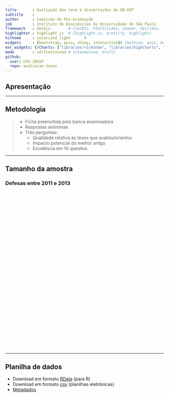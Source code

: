 ```yaml
---
title       : Avaliação das tese e dissertações do IB-USP
subtitle    : 
author      : Comissão de Pós-Graduação
job         : Instituto de Biociências da Universidade de São Paulo
framework   : deckjs        # {io2012, html5slides, shower, dzslides, ...}
highlighter : highlight.js  # {highlight.js, prettify, highlight}
hitheme     : solarized_light      # 
widgets     : [bootstrap, quiz, shiny, interactive]# {mathjax, quiz, bootstrap}
ext_widgets: {rCharts: ["libraries/rickshaw", "libraries/highcharts", "libraries/nvd3", "libraries/morris"]}
mode        : selfcontained # {standalone, draft}
github:
  user: CPG-IBUSP
  repo: avaliacao-teses
---
```


## Apresentação


---

## Metodologia
> - Ficha preenchida pela banca examinadora
> - Respostas anônimas
> - Três perguntas:
>   - Qualidade relativa às teses que avaliou/orientou
>   - Impacto potencial do melhor artigo
>   - Excelência em 10 quesitos

---

## Tamanho da amostra
### Defesas entre 2011 e 2013
<!-- Table generated in R 3.0.3 by googleVis 0.4.7 package -->
<!-- Mon Apr  7 06:57:40 2014 -->


<!-- jsHeader -->
<script type="text/javascript">
 
// jsData 
function gvisDataTableID611829c2b80b () {
var data = new google.visualization.DataTable();
var datajson =
[
 [
 "Bot",
45,
18,
3,
66 
],
[
 "Eco",
44,
15,
2,
61 
],
[
 "Fis",
33,
18,
3,
54 
],
[
 "Gen",
36,
40,
11,
87 
],
[
 "Zoo",
54,
26,
1,
81 
],
[
 "Total",
212,
117,
20,
349 
] 
];
data.addColumn('string','Programa');
data.addColumn('number','Mestr');
data.addColumn('number','Dout');
data.addColumn('number','D.Dir');
data.addColumn('number','Total');
data.addRows(datajson);
return(data);
}
 
// jsDrawChart
function drawChartTableID611829c2b80b() {
var data = gvisDataTableID611829c2b80b();
var options = {};
options["allowHtml"] = true;
options["width"] = "60%";
options["sort"] = "disable";

    var chart = new google.visualization.Table(
    document.getElementById('TableID611829c2b80b')
    );
    chart.draw(data,options);
    

}
  
 
// jsDisplayChart
(function() {
var pkgs = window.__gvisPackages = window.__gvisPackages || [];
var callbacks = window.__gvisCallbacks = window.__gvisCallbacks || [];
var chartid = "table";
  
// Manually see if chartid is in pkgs (not all browsers support Array.indexOf)
var i, newPackage = true;
for (i = 0; newPackage && i < pkgs.length; i++) {
if (pkgs[i] === chartid)
newPackage = false;
}
if (newPackage)
  pkgs.push(chartid);
  
// Add the drawChart function to the global list of callbacks
callbacks.push(drawChartTableID611829c2b80b);
})();
function displayChartTableID611829c2b80b() {
  var pkgs = window.__gvisPackages = window.__gvisPackages || [];
  var callbacks = window.__gvisCallbacks = window.__gvisCallbacks || [];
  window.clearTimeout(window.__gvisLoad);
  // The timeout is set to 100 because otherwise the container div we are
  // targeting might not be part of the document yet
  window.__gvisLoad = setTimeout(function() {
  var pkgCount = pkgs.length;
  google.load("visualization", "1", { packages:pkgs, callback: function() {
  if (pkgCount != pkgs.length) {
  // Race condition where another setTimeout call snuck in after us; if
  // that call added a package, we must not shift its callback
  return;
}
while (callbacks.length > 0)
callbacks.shift()();
} });
}, 100);
}
 
// jsFooter
</script>
 
<!-- jsChart -->  
<script type="text/javascript" src="https://www.google.com/jsapi?callback=displayChartTableID611829c2b80b"></script>
 
<!-- divChart -->
  
<div id="TableID611829c2b80b"
  style="width: 60%px; height: 500px;">
</div>


---
## Planilha de dados

- Download em formato [RData](./files/ficha.RData) (para R)
- Download em formato [csv](./files/ficha_avaliacao_CPG_IB.csv) (planilhas eletrônicas)
- [Metadados](./files/metadata.html)
